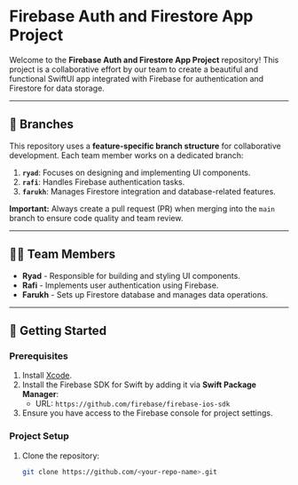 # Firebase Auth and Firestore App Project

Welcome to the **Firebase Auth and Firestore App Project** repository! This project is a collaborative effort by our team to create a beautiful and functional SwiftUI app integrated with Firebase for authentication and Firestore for data storage.

---

## 📂 Branches
This repository uses a **feature-specific branch structure** for collaborative development. Each team member works on a dedicated branch:

1. **`ryad`**: Focuses on designing and implementing UI components.
2. **`rafi`**: Handles Firebase authentication tasks.
3. **`farukh`**: Manages Firestore integration and database-related features.

**Important:** Always create a pull request (PR) when merging into the `main` branch to ensure code quality and team review.

---

## 👩‍💻 Team Members
- **Ryad** - Responsible for building and styling UI components.
- **Rafi** - Implements user authentication using Firebase.
- **Farukh** - Sets up Firestore database and manages data operations.

---

## 🚀 Getting Started

### Prerequisites
1. Install [Xcode](https://developer.apple.com/xcode/).
2. Install the Firebase SDK for Swift by adding it via **Swift Package Manager**:
   - URL: `https://github.com/firebase/firebase-ios-sdk`
3. Ensure you have access to the Firebase console for project settings.

### Project Setup
1. Clone the repository:
   ```bash
   git clone https://github.com/<your-repo-name>.git
